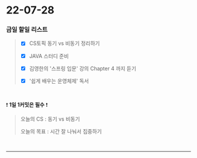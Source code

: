 # 22-07-28
### 금일 할일 리스트

> - [x] CS토픽 동기 vs 비동기 정리하기
> 
> - [x] JAVA 스터디 준비 
> 
> - [x] 김영한의 '스프링 입문' 강의 Chapter 4 까지 듣기
> 
> - [x] '쉽게 배우는 운영체제' 독서
<br/>

❗ **1일 1커밋은 필수** ❗
> 오늘의 CS :  동기 vs 비동기
>
> 오늘의 목표 :  시간 잘 나눠서 집중하기
<br/>

------------ 